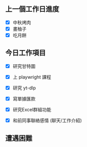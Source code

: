 
## 上一個工作日進度
- [x] 中秋烤肉
- [x] 畫柚子
- [x] 吃月餅

## 今日工作項目
- [x] 研究甘特圖
- [x] 上 playwright 課程
- [x] 研究 yt-dlp
- [x] 寫單據匯款
- [x] 研究Excel群組功能
- [x] 和前同事聯絡感情 (聊天/工作介紹)


## 遭遇困難


